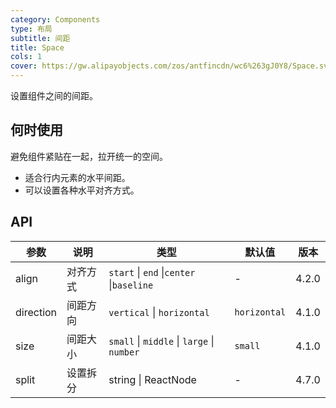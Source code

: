 ```yaml
---
category: Components
type: 布局
subtitle: 间距
title: Space
cols: 1
cover: https://gw.alipayobjects.com/zos/antfincdn/wc6%263gJ0Y8/Space.svg
---
```


设置组件之间的间距。

## 何时使用

避免组件紧贴在一起，拉开统一的空间。

- 适合行内元素的水平间距。
- 可以设置各种水平对齐方式。

## API

| 参数      | 说明     | 类型                                       | 默认值       | 版本  |
| --------- | -------- | ------------------------------------------ | ------------ | ----- |
| align     | 对齐方式 | `start` \| `end` \|`center` \|`baseline`   | -            | 4.2.0 |
| direction | 间距方向 | `vertical` \| `horizontal`                 | `horizontal` | 4.1.0 |
| size      | 间距大小 | `small` \| `middle` \| `large` \| `number` | `small`      | 4.1.0 |
| split     | 设置拆分 | string \| ReactNode                        | -            | 4.7.0 |
